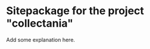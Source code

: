 Sitepackage for the project "collectania"
==============================================================

Add some explanation here.
